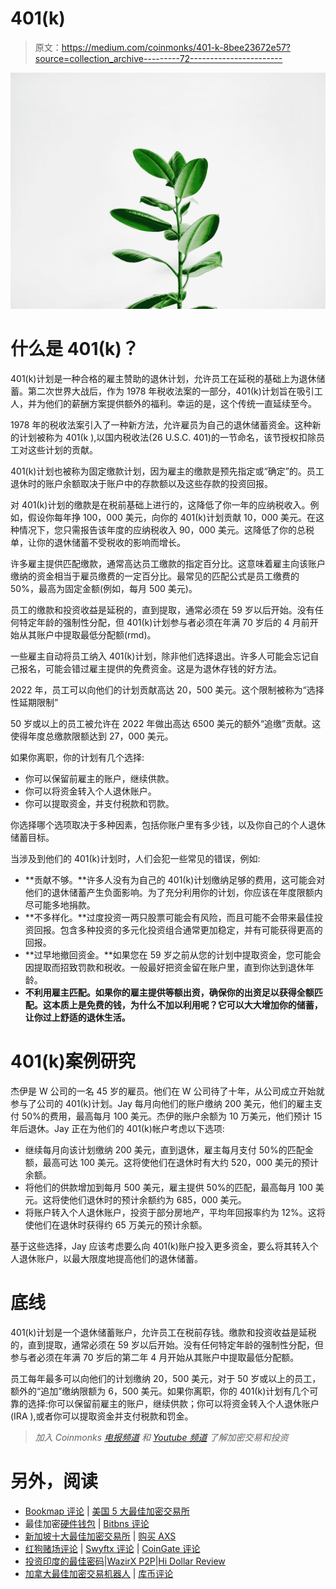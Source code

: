 # 401(k)

> 原文：<https://medium.com/coinmonks/401-k-8bee23672e57?source=collection_archive---------72----------------------->

![](img/9e4bb70404755f80725824b3c8125532.png)

# 什么是 401(k)？

401(k)计划是一种合格的雇主赞助的退休计划，允许员工在延税的基础上为退休储蓄。第二次世界大战后，作为 1978 年税收法案的一部分，401(k)计划旨在吸引工人，并为他们的薪酬方案提供额外的福利。幸运的是，这个传统一直延续至今。

1978 年的税收法案引入了一种新方法，允许雇员为自己的退休储蓄资金。这种新的计划被称为 401(k ),以国内税收法(26 U.S.C. 401)的一节命名，该节授权扣除员工对这些计划的贡献。

401(k)计划也被称为固定缴款计划，因为雇主的缴款是预先指定或“确定”的。员工退休时的账户余额取决于账户中的存款额以及这些存款的投资回报。

对 401(k)计划的缴款是在税前基础上进行的，这降低了你一年的应纳税收入。例如，假设你每年挣 100，000 美元，向你的 401(k)计划贡献 10，000 美元。在这种情况下，您只需报告该年度的应纳税收入 90，000 美元。这降低了你的总税单，让你的退休储蓄不受税收的影响而增长。

许多雇主提供匹配缴款，通常高达员工缴款的指定百分比。这意味着雇主向该账户缴纳的资金相当于雇员缴费的一定百分比。最常见的匹配公式是员工缴费的 50%，最高为固定金额(例如，每月 500 美元)。

员工的缴款和投资收益是延税的，直到提取，通常必须在 59 岁以后开始。没有任何特定年龄的强制性分配，但 401(k)计划参与者必须在年满 70 岁后的 4 月前开始从其账户中提取最低分配额(rmd)。

一些雇主自动将员工纳入 401(k)计划，除非他们选择退出。许多人可能会忘记自己报名，可能会错过雇主提供的免费资金。这是为退休存钱的好方法。

2022 年，员工可以向他们的计划贡献高达 20，500 美元。这个限制被称为“选择性延期限制”

50 岁或以上的员工被允许在 2022 年做出高达 6500 美元的额外“追缴”贡献。这使得年度总缴款限额达到 27，000 美元。

如果你离职，你的计划有几个选择:

*   你可以保留前雇主的账户，继续供款。
*   你可以将资金转入个人退休账户。
*   你可以提取资金，并支付税款和罚款。

你选择哪个选项取决于多种因素，包括你账户里有多少钱，以及你自己的个人退休储蓄目标。

当涉及到他们的 401(k)计划时，人们会犯一些常见的错误，例如:

*   **贡献不够。**许多人没有为自己的 401(k)计划缴纳足够的费用，这可能会对他们的退休储蓄产生负面影响。为了充分利用你的计划，你应该在年度限额内尽可能多地捐款。
*   **不多样化。**过度投资一两只股票可能会有风险，而且可能不会带来最佳投资回报。包含多种投资的多元化投资组合通常更加稳定，并有可能获得更高的回报。
*   **过早地撤回资金。**如果您在 59 岁之前从您的计划中提取资金，您可能会因提取而招致罚款和税收。一般最好把资金留在账户里，直到你达到退休年龄。
*   **不利用雇主匹配。如果你的雇主提供等额出资，确保你的出资足以获得全额匹配。这本质上是免费的钱，为什么不加以利用呢？它可以大大增加你的储蓄，让你过上舒适的退休生活。**

# 401(k)案例研究

杰伊是 W 公司的一名 45 岁的雇员。他们在 W 公司待了十年，从公司成立开始就参与了公司的 401(k)计划。Jay 每月向他们的账户缴纳 200 美元，他们的雇主支付 50%的费用，最高每月 100 美元。杰伊的账户余额为 10 万美元，他们预计 15 年后退休。Jay 正在为他们的 401(k)帐户考虑以下选项:

*   继续每月向该计划缴纳 200 美元，直到退休，雇主每月支付 50%的匹配金额，最高可达 100 美元。这将使他们在退休时有大约 520，000 美元的预计余额。
*   将他们的供款增加到每月 500 美元，雇主提供 50%的匹配，最高每月 100 美元。这将使他们退休时的预计余额约为 685，000 美元。
*   将账户转入个人退休账户，投资于部分房地产，平均年回报率约为 12%。这将使他们在退休时获得约 65 万美元的预计余额。

基于这些选择，Jay 应该考虑要么向 401(k)账户投入更多资金，要么将其转入个人退休账户，以最大限度地提高他们的退休储蓄。

# 底线

401(k)计划是一个退休储蓄账户，允许员工在税前存钱。缴款和投资收益是延税的，直到提取，通常必须在 59 岁以后开始。没有任何特定年龄的强制性分配，但参与者必须在年满 70 岁后的第二年 4 月开始从其账户中提取最低分配额。

员工每年最多可以向他们的计划缴纳 20，500 美元，对于 50 岁或以上的员工，额外的“追加”缴纳限额为 6，500 美元。如果你离职，你的 401(k)计划有几个可靠的选择:你可以保留前雇主的账户，继续供款；你可以将资金转入个人退休账户(IRA ),或者你可以提取资金并支付税款和罚金。

> *加入 Coinmonks* [*电报频道*](https://t.me/coincodecap) *和* [*Youtube 频道*](https://www.youtube.com/c/coinmonks/videos) *了解加密交易和投资*

# 另外，阅读

*   [Bookmap 评论](https://coincodecap.com/bookmap-review-2021-best-trading-software) | [美国 5 大最佳加密交易所](https://coincodecap.com/crypto-exchange-usa)
*   最佳加密[硬件钱包](/coinmonks/hardware-wallets-dfa1211730c6) | [Bitbns 评论](/coinmonks/bitbns-review-38256a07e161)
*   [新加坡十大最佳加密交易所](https://coincodecap.com/crypto-exchange-in-singapore) | [购买 AXS](https://coincodecap.com/buy-axs-token)
*   [红狗赌场评论](https://coincodecap.com/red-dog-casino-review) | [Swyftx 评论](https://coincodecap.com/swyftx-review) | [CoinGate 评论](https://coincodecap.com/coingate-review)
*   [投资印度的最佳密码](https://coincodecap.com/best-crypto-to-invest-in-india-in-2021)|[WazirX P2P](https://coincodecap.com/wazirx-p2p)|[Hi Dollar Review](https://coincodecap.com/hi-dollar-review)
*   [加拿大最佳加密交易机器人](https://coincodecap.com/5-best-crypto-trading-bots-in-canada) | [库币评论](https://coincodecap.com/kucoin-review)